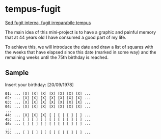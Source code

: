 # tempus-fugit

[Sed fugit interea, fugit irreparabile tempus](https://es.wikipedia.org/wiki/Tempus_fugit)

The main idea of this mini-project is to have a graphic and painful memory that at 44 years old I have consumed a good part of my life.

To achieve this, we will introduce the date and draw a list of squares with the weeks that have elapsed since this date (marked in some way) and the remaining weeks until the 75th birthday is reached.

## Sample
Insert your birthday: [20/09/1978]
```
01: ... [X] [X] [X] [X] [X] [X] [X] ...
02: ... [X] [X] [X] [X] [X] [X] [X] ...
03: ... [X] [X] [X] [X] [X] [X] [X] ...
04: ... [X] [X] [X] [X] [X] [X] [X] ...
... 
44: ... [X] [X] [X] [ ] [ ] [ ] [ ] ...
45: ... [ ] [ ] [ ] [ ] [ ] [ ] [ ] ...
46: ... [ ] [ ] [ ] [ ] [ ] [ ] [ ] ...
...
75: ... [ ] [ ] [ ] [ ] [ ] [ ] [ ] ...
```
